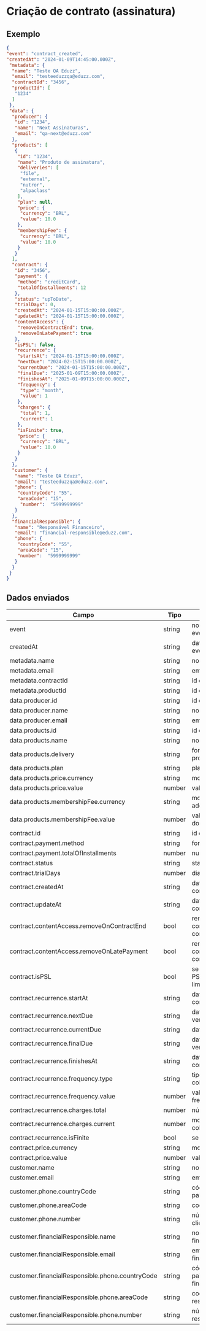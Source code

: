 # Criação de contrato (assinatura)

## Exemplo

```json
{
"event": "contract_created",
"createdAt": "2024-01-09T14:45:00.000Z",
 "metadata": {
  "name": "Teste QA Eduzz",
  "email": "testeeduzzqa@eduzz.com",
  "contractId": "3456",
  "productId": [
   "1234"
  ]
 },
 "data": {
  "producer": {
   "id": "1234",
   "name": "Next Assinaturas",
   "email": "qa-next@eduzz.com"
  },
  "products": [
   {
    "id": "1234",
    "name": "Produto de assinatura",
    "deliveries": [
     "file",
     "external",
     "nutror",
     "alpaclass"
    ],
    "plan": null,
    "price": {
     "currency": "BRL",
     "value": 10.0
    },
    "membershipFee": {
     "currency": "BRL",
     "value": 10.0
    }
   }
  ],
  "contract": {
   "id": "3456",
   "payment": {
    "method": "creditCard",
    "totalOfInstallments": 12
   },
   "status": "upToDate",
   "trialDays": 0,
   "createdAt": "2024-01-15T15:00:00.000Z",
   "updatedAt": "2024-01-15T15:00:00.000Z",
   "contentAccess": {
    "removeOnContractEnd": true,
    "removeOnLatePayment": true
   },
   "isPSL": false,
   "recurrence": {
    "startsAt": "2024-01-15T15:00:00.000Z",
    "nextDue": "2024-02-15T15:00:00.000Z",
    "currentDue": "2024-01-15T15:00:00.000Z",
    "finalDue": "2025-01-09T15:00:00.000Z",
    "finishesAt": "2025-01-09T15:00:00.000Z",
    "frequency": {
     "type": "month",
     "value": 1
    },
    "charges": {
     "total": 1,
     "current": 1
    },
    "isFinite": true,
    "price": {
     "currency": "BRL",
     "value": 10.0
    }
   }
  },
  "customer": {
   "name": "Teste QA Eduzz",
   "email": "testeeduzzqa@eduzz.com",
   "phone": {
    "countryCode": "55",
    "areaCode": "15",
     "number":  "5999999999"
   }
  },
  "financialResponsible": {
   "name": "Responsável Financeiro",
   "email": "financial-responsible@eduzz.com",
   "phone": {
    "countryCode": "55",
    "areaCode": "15",
    "number":  "5999999999"
   }
  }
 }
}
```

## Dados enviados

| Campo                                           | Tipo   |     Descrição                                        |
|-------------------------------------------------|--------|------------------------------------------------------|
| event                                           | string | nome do evento(contract_created)                     |
| createdAt                                       | string | data de criação do evento                            |
| metadata.name                                   | string | nome do produto                                      |
| metadata.email                                  | string | email do produtor                                    |
| metadata.contractId                             | string | id do contrato                                       |
| metadata.productId                              | string | id do produto                                        |
| data.producer.id                                | string | id do produtor                                       |
| data.producer.name                              | string | nome do produtor                                     |
| data.producer.email                             | string | email do produtor                                    |
| data.products.id                                | string | id do produto                                        |
| data.products.name                              | string | nome do produto                                      |
| data.products.delivery                          | string | forma de entrega do produto                          |
| data.products.plan                              | string | plano do produto                                     |
| data.products.price.currency                    | string | moeda usada no produto                               |
| data.products.price.value                       | number | valor do produto                                     |
| data.products.membershipFee.currency            | string | moeda da taxa de adesão do produto                   |
| data.products.membershipFee.value               | number | valor da taxa de adesão do produto                   |
| contract.id                                     | string | id do contrato                                       |
| contract.payment.method                         | string | forma de pagamento                                   |
| contract.payment.totalOfInstallments            | number | numero de parcelas                                   |
| contract.status                                 | string | status do contrato                                   |
| contract.trialDays                              | number | dias de teste                                        |
| contract.createdAt                              | string | data de criação do contrato                          |
| contract.updateAt                               | string | data de atualização do contrato                      |
| contract.contentAccess.removeOnContractEnd      | bool   | remover acesso ao conteúdo no final do contrato      |
| contract.contentAccess.removeOnLatePayment      | bool   | remover acesso ao conteúdo de pagamento com atraso   |
| contract.isPSL                                  | bool   | se o contrato é PSL(parcelamento sem limite)         |
| contract.recurrence.startAt                     | string | data de inicio do contrato                           |
| contract.recurrence.nextDue                     | string | data do próximo vencimento                           |
| contract.recurrence.currentDue                  | string | data atual do contrato                               |
| contract.recurrence.finalDue                    | string | data do último vencimento                            |
| contract.recurrence.finishesAt                  | string | data do termino do contrato                          |
| contract.recurrence.frequency.type              | string | tipo de frequência da cobrança                       |
| contract.recurrence.frequency.value             | number | valor referente a frequência da cobrança             |
| contract.recurrence.charges.total               | number | número de cobranças                                  |
| contract.recurrence.charges.current             | number | moeda usada nas cobranças                            |
| contract.recurrence.isFinite                    | bool   | se é finito ou infinito                              |
| contract.price.currency                         | string | moeda usada no preço                                 |
| contract.price.value                            | number |  valor do contrato                                   |
| customer.name                                   | string | nome do cliente                                      |
| customer.email                                  | string | email do cliente                                     |
| customer.phone.countryCode                      | string | código de telefone do pais do cliente                |
| customer.phone.areaCode                         | string | codigo de área do cliente                            |
| customer.phone.number                           | string | número de telefone do cliente                        |
| customer.financialResponsible.name              | string | nome do resposável financeiro                        |
| customer.financialResponsible.email             | string | email do responsável financeiro                      |
| customer.financialResponsible.phone.countryCode | string | código de telefone do pais do resposável financeiro  |
| customer.financialResponsible.phone.areaCode    | string | codigo de área do responsável financeiro             |
| customer.financialResponsible.phone.number      | string | número de telefone do responsável financeiro         |

